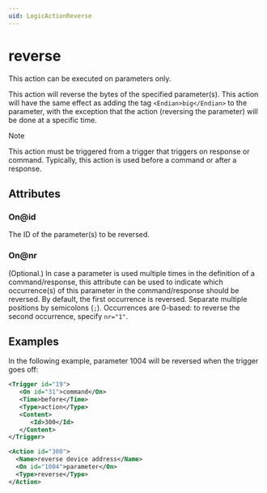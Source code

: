 ```yaml
---
uid: LogicActionReverse
---
```


# reverse

This action can be executed on parameters only.

This action will reverse the bytes of the specified parameter(s). This action will have the same effect as adding the tag `<Endian>big</Endian>` to the parameter, with the exception that the action (reversing the parameter) will be done at a specific time.

> [!NOTE]
> This action must be triggered from a trigger that triggers on response or command. Typically, this action is used before a command or after a response.

## Attributes

### On@id

The ID of the parameter(s) to be reversed.

### On@nr

(Optional.) In case a parameter is used multiple times in the definition of a command/response, this attribute can be used to indicate which occurrence(s) of this parameter in the command/response should be reversed. By default, the first occurrence is reversed. Separate multiple positions by semicolons (`;`). Occurrences are 0-based: to reverse the second occurrence, specify `nr="1"`.

## Examples

In the following example, parameter 1004 will be reversed when the trigger goes off:

```xml
<Trigger id="19">
   <On id="31">command</On>
   <Time>before</Time>
   <Type>action</Type>
   <Content>
      <Id>300</Id>
   </Content>
</Trigger>
```

```xml
<Action id="300">
  <Name>reverse device address</Name>
  <On id="1004">parameter</On>
  <Type>reverse</Type>
</Action>
```
